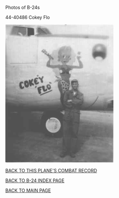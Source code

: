 
Photos of B-24s






 




44-40486 Cokey Flo  

![](44-40486.jpg)  
  

[BACK TO THIS PLANE'S COMBAT RECORD](b24s/44-40486.md)  

[BACK TO B-24 INDEX PAGE](000b24s.md)  

[BACK TO MAIN PAGE](index.html)


